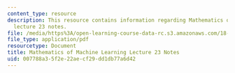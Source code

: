 ```yaml
---
content_type: resource
description: This resource contains information regarding Mathematics of machine learning
  lecture 23 notes.
file: /media/https%3A/open-learning-course-data-rc.s3.amazonaws.com/18-657-mathematics-of-machine-learning-fall-2015/007788a35f2e22aecf29dd1db77a6d42_MIT18_657F15_L23.pdf
file_type: application/pdf
resourcetype: Document
title: Mathematics of Machine Learning Lecture 23 Notes
uid: 007788a3-5f2e-22ae-cf29-dd1db77a6d42
---
```

